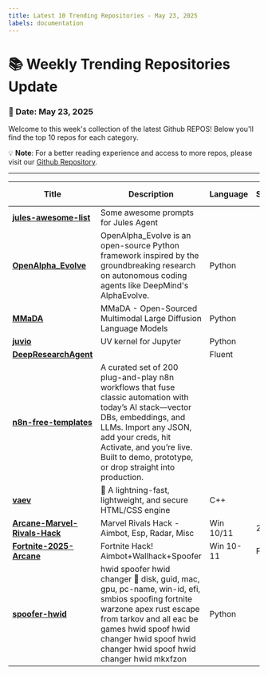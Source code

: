 ```yaml
---
title: Latest 10 Trending Repositories - May 23, 2025
labels: documentation
---
```

# 📚 Weekly Trending Repositories Update

### 📅 Date: May 23, 2025

Welcome to this week's collection of the latest Github REPOS! Below you'll find the top 10 repos for each category.

💡 **Note**: For a better reading experience and access to more repos, please visit our [Github Repository](https://github.com/marc-ko/daily-trending-repo).

---

| **Title** | **Description** | **Language** | **Summary** | **Tags** | **Stars Count** |
| --- | --- | --- | --- | --- | --- |
| **[jules-awesome-list](https://github.com/google-labs-code/jules-awesome-list)** | Some awesome prompts for Jules Agent |  |  |  | 789 |
| **[OpenAlpha_Evolve](https://github.com/shyamsaktawat/OpenAlpha_Evolve)** | OpenAlpha_Evolve is an open-source Python framework inspired by the groundbreaking research on autonomous coding agents like DeepMind's AlphaEvolve. | Python |  |  | 666 |
| **[MMaDA](https://github.com/Gen-Verse/MMaDA)** | MMaDA - Open-Sourced Multimodal Large Diffusion Language Models | Python |  | <details><summary>diffu...</summary><p>diffusion-models, llm-reasoning, unified-multimodal-understanding-and-generation</p></details> | 446 |
| **[juvio](https://github.com/OKUA1/juvio)** | UV kernel for Jupyter | Python |  |  | 309 |
| **[DeepResearchAgent](https://github.com/SkyworkAI/DeepResearchAgent)** |  | Fluent |  |  | 280 |
| **[n8n-free-templates](https://github.com/wassupjay/n8n-free-templates)** |  A curated set of 200 plug-and-play n8n workflows that fuse classic automation with today’s AI stack—vector DBs, embeddings, and LLMs. Import any JSON, add your creds, hit Activate, and you’re live. Built to demo, prototype, or drop straight into production. |  |  | <details><summary>autom...</summary><p>automation, automation-templates, integration, n8n, n8n-autom, n8n-template, no-code-ai, no-code-automation</p></details> | 249 |
| **[vaev](https://github.com/skift-org/vaev)** | 🌊 A lightning-fast, lightweight, and secure HTML/CSS engine | C++ |  |  | 246 |
| **[Arcane-Marvel-Rivals-Hack](https://github.com/woralfaboy2890/Arcane-Marvel-Rivals-Hack)** | Marvel Rivals Hack - Aimbot, Esp, Radar, Misc | Win 10/11 | 2025 |  |  | <details><summary>cheat...</summary><p>cheat-marvel-rivals, hack-marvel-rivals, marvel-rivals, marvel-rivals-cheat-free, marvel-rivals-esp, marvel-rivals-hack, marvel-rivals-hack-client, marvel-rivals-wallhack</p></details> | 213 |
| **[Fortnite-2025-Arcane](https://github.com/ferstskyfall94/Fortnite-2025-Arcane)** | Fortnite Hack! Aimbot+Wallhack+Spoofer | Win 10-11 | Full Free |  |  |  | 212 |
| **[spoofer-hwid](https://github.com/valetnoob/spoofer-hwid)** | hwid spoofer hwid changer 🔑︎ disk, guid, mac, gpu, pc-name, win-id, efi, smbios spoofing fortnite warzone apex rust escape from tarkov and all eac be games hwid spoof hwid changer hwid spoof hwid changer hwid spoof hwid changer hwid  mkxfzon | Python |  |  | 202 |


